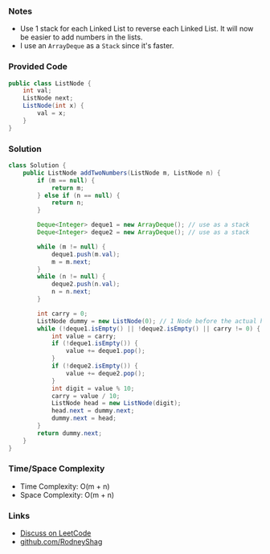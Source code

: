 ### Notes

- Use 1 stack for each Linked List to reverse each Linked List. It will now be easier to add numbers in the lists.
- I use an `ArrayDeque` as a `Stack` since it's faster.

### Provided Code

```java
public class ListNode {
    int val;
    ListNode next;
    ListNode(int x) {
        val = x;
    }
}
```

### Solution

```java
class Solution {
    public ListNode addTwoNumbers(ListNode m, ListNode n) {
        if (m == null) {
            return m;
        } else if (n == null) {
            return n;
        }

        Deque<Integer> deque1 = new ArrayDeque(); // use as a stack
        Deque<Integer> deque2 = new ArrayDeque(); // use as a stack

        while (m != null) {
            deque1.push(m.val);
            m = m.next;
        }
        while (n != null) {
            deque2.push(n.val);
            n = n.next;
        }

        int carry = 0;
        ListNode dummy = new ListNode(0); // 1 Node before the actual head of list
        while (!deque1.isEmpty() || !deque2.isEmpty() || carry != 0) {
            int value = carry;
            if (!deque1.isEmpty()) {
                value += deque1.pop();
            }
            if (!deque2.isEmpty()) {
                value += deque2.pop();
            }
            int digit = value % 10;
            carry = value / 10;
            ListNode head = new ListNode(digit);
            head.next = dummy.next;
            dummy.next = head;
        }
        return dummy.next;
    }
}
```

### Time/Space Complexity

-  Time Complexity: O(m + n)
- Space Complexity: O(m + n)

### Links

- [Discuss on LeetCode](https://leetcode.com/problems/add-two-numbers-ii/discuss/307030)
- [github.com/RodneyShag](https://github.com/RodneyShag)
